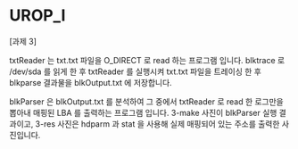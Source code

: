 # UROP_I

[과제 3]

txtReader 는 txt.txt 파일을 O_DIRECT 로 read 하는 프로그램 입니다.
blktrace 로 /dev/sda 를 읽게 한 후 txtReader 를 실행시켜 txt.txt 파일을 트레이싱 한 후
blkparse 결과물을 blkOutput.txt 에 저장합니다.

blkParser 은 blkOutput.txt 를 분석하여 그 중에서 txtReader 로 read 한 로그만을 뽑아내 매핑된 LBA 를 출력하는 프로그램 입니다.
3-make 사진이 blkParser 실행 결과이고,
3-res 사진은 hdparm 과 stat 을 사용해 실제 매핑되어 있는 주소를 출력한 사진입니다.
